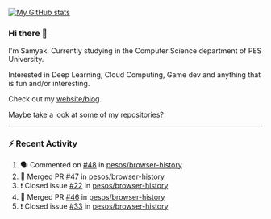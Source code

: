 [![My GitHub stats](https://github-readme-stats.vercel.app/api?username=Samyak2&count_private=true&show_icons=true&theme=gruvbox)](https://github.com/anuraghazra/github-readme-stats)

### Hi there 👋

I'm Samyak. Currently studying in the Computer Science department of PES University.

Interested in Deep Learning, Cloud Computing, Game dev and anything that is fun and/or interesting.

Check out my [website/blog](https://samyak2.github.io/).

Maybe take a look at some of my repositories?

---

### :zap: Recent Activity

<!--START_SECTION:activity-->
1. 🗣 Commented on [#48](https://github.com/pesos/browser-history/issues/48) in [pesos/browser-history](https://github.com/pesos/browser-history)
2. 🎉 Merged PR [#47](https://github.com/pesos/browser-history/pull/47) in [pesos/browser-history](https://github.com/pesos/browser-history)
3. ❗️ Closed issue [#22](https://github.com/pesos/browser-history/issues/22) in [pesos/browser-history](https://github.com/pesos/browser-history)
4. 🎉 Merged PR [#46](https://github.com/pesos/browser-history/pull/46) in [pesos/browser-history](https://github.com/pesos/browser-history)
5. ❗️ Closed issue [#33](https://github.com/pesos/browser-history/issues/33) in [pesos/browser-history](https://github.com/pesos/browser-history)
<!--END_SECTION:activity-->
